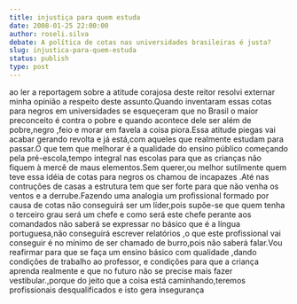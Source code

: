 ```yaml
---
title: injustiça para quem estuda
date: 2008-01-25 22:00:00
author: roseli.silva
debate: A política de cotas nas universidades brasileiras é justa?
slug: injustica-para-quem-estuda
status: publish 
type: post
---
```


ao ler a reportagem sobre a atitude corajosa deste reitor resolvi externar minha opinião a respeito deste assunto.Quando inventaram essas cotas para negros em universidades se esqueçeram que no Brasil o maior preconceito é contra o pobre e quando acontece dele ser além de pobre,negro ,feio e morar em favela a coisa piora.Essa atitude piegas vai acabar gerando revolta e já está,com aqueles que realmente estudam para passar.O que tem que melhorar é a qualidade do ensino público começando pela pré-escola,tempo integral nas escolas para que as crianças não fiquem à mercê de maus elementos.Sem querer,ou melhor sutilmente quem teve essa idéia  de cotas para negros os chamou de incapazes .Até nas contruções de casas a estrutura tem que ser forte para que não venha os ventos e a derrube.Fazendo uma analogia um profissional formado por causa de cotas não conseguirá ser um líder,pois supõe-se que quem tenha o terceiro grau será um chefe e como será este chefe perante aos comandados não saberá se expressar no básico que é a língua portuguesa,não conseguirá escrever relatórios ,o que este profissional vai conseguir é no mínimo de ser chamado de burro,pois não saberá falar.Vou reafirmar para que se faça um ensino básico com qualidade ,dando condições de trabalho ao professor, e condições para que a criança aprenda realmente e que no futuro não se precise mais fazer vestibular.,porque do jeito que a coisa está caminhando,teremos profissionais desqualificados e isto gera insegurança
